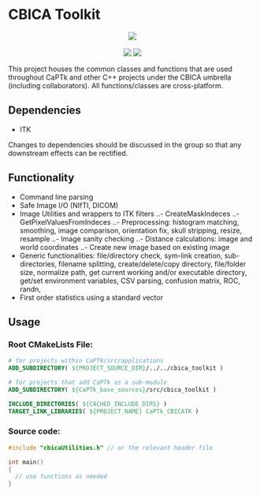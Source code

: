 # CBICA Toolkit

<p align="center">
    <img src="https://www.med.upenn.edu/cbica/assets/user-content/images/captk/baseScreenshot.png" />
    <br></br>
    <a href="https://dev.azure.com/CBICA/CaPTk/_build?definitionId=6" alt="Build Status"><img src="https://dev.azure.com/CBICA/CaPTk/_apis/build/status/CBICA.CBICA_Toolkit?branchName=master" /></a>
    <img src="https://img.shields.io/badge/language-c%2B%2B11-blue.svg" />
</p>

This project houses the common classes and functions that are used throughout CaPTk and other C++ projects under the CBICA umbrella (including collaborators). All functions/classes are cross-platform.

## Dependencies

- ITK

Changes to dependencies should be discussed in the group so that any downstream effects can be rectified.

## Functionality

- Command line parsing
- Safe Image I/O (NIfTI, DICOM)
- Image Utilities and wrappers to ITK filters
..- CreateMaskIndeces
..- GetPixelValuesFromIndeces
..- Preprocessing: histogram matching, smoothing, image comparison, orientation fix, skull stripping, resize, resample
..- Image sanity checking
..- Distance calculations: image and world coordinates
..- Create new image based on existing image
- Generic functionalities: file/directory check, sym-link creation, sub-directories, filename splitting, create/delete/copy directory, file/folder size, normalize path, get current working and/or executable directory, get/set environment variables, CSV parsing, confusion matrix, ROC, randn, 
- First order statistics using a standard vector

## Usage 

### Root CMakeLists File:

```cmake
# for projects within CaPTk/src/applications
ADD_SUBDIRECTORY( ${PROJECT_SOURCE_DIR}/../../cbica_toolkit ) 

# for projects that add CaPTk as a sub-module
ADD_SUBDIRECTORY( ${CaPTk_base_sources}/src/cbica_toolkit ) 

INCLUDE_DIRECTORIES( ${CACHED_INCLUDE_DIRS} )
TARGET_LINK_LIBRARIES( ${PROJECT_NAME} CaPTk_CBICATK )
```

### Source code:

```cpp
#include "cbicaUtilities.h" // or the relevant header file

int main()
{
  // use functions as needed
}
```